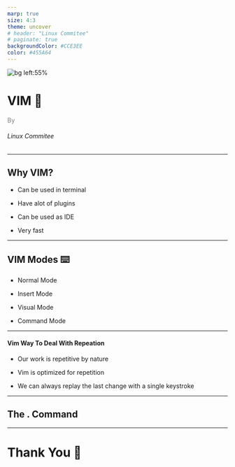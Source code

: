 ```yaml
---
marp: true
size: 4:3
theme: uncover
# header: "Linux Commitee"
# paginate: true
backgroundColor: #CCE3EE
color: #455A64
---
```


![bg left:55%](./imgs/tux.png)

# <!--fit--> VIM :rocket:

<span style="color:grey"><span>By</span><br><h6>Linux Commitee</h6>

---

## Why VIM?

- Can be used in terminal

- Have alot of plugins

- Can be used as IDE

- Very fast

---

## VIM Modes :keyboard:

* Normal Mode

* Insert Mode

* Visual Mode

* Command Mode

---

#### Vim Way To Deal With Repeation

* Our work is repetitive by nature

* Vim is optimized for repetition

* We can always replay the last change with a single keystroke

---

## The . Command


---

# Thank You :wave:
